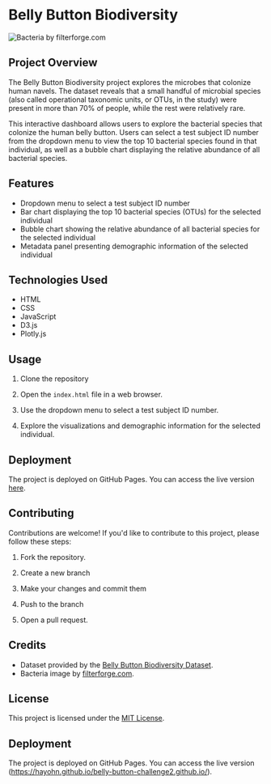 # Belly Button Biodiversity

![Bacteria by filterforge.com](https://github.com/<username>/<repository>/blob/main/images/bacteria.jpg)

## Project Overview

The Belly Button Biodiversity project explores the microbes that colonize human navels. The dataset reveals that a small handful of microbial species (also called operational taxonomic units, or OTUs, in the study) were present in more than 70% of people, while the rest were relatively rare.

This interactive dashboard allows users to explore the bacterial species that colonize the human belly button. Users can select a test subject ID number from the dropdown menu to view the top 10 bacterial species found in that individual, as well as a bubble chart displaying the relative abundance of all bacterial species.

## Features

- Dropdown menu to select a test subject ID number
- Bar chart displaying the top 10 bacterial species (OTUs) for the selected individual
- Bubble chart showing the relative abundance of all bacterial species for the selected individual
- Metadata panel presenting demographic information of the selected individual

## Technologies Used

- HTML
- CSS
- JavaScript
- D3.js
- Plotly.js

## Usage

1. Clone the repository
2. Open the `index.html` file in a web browser.

3. Use the dropdown menu to select a test subject ID number.

4. Explore the visualizations and demographic information for the selected individual.

## Deployment

The project is deployed on GitHub Pages. You can access the live version [here](https://github.com/<username>/<repository>).

## Contributing

Contributions are welcome! If you'd like to contribute to this project, please follow these steps:

1. Fork the repository.

2. Create a new branch
   
4. Make your changes and commit them

5. Push to the branch

6. Open a pull request.

## Credits

- Dataset provided by the [Belly Button Biodiversity Dataset](http://robdunnlab.com/projects/belly-button-biodiversity/).
- Bacteria image by [filterforge.com](https://filterforge.com/).

## License

This project is licensed under the [MIT License](LICENSE).

## Deployment

The project is deployed on GitHub Pages. You can access the live version (https://hayohn.github.io/belly-button-challenge2.github.io/).
